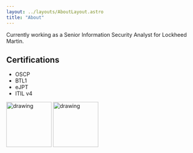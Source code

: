 ```yaml
---
layout: ../layouts/AboutLayout.astro
title: "About"
---
```


Currently working as a Senior Information Security Analyst for Lockheed Martin.

## Certifications

- OSCP
- BTL1
- eJPT
- ITIL v4
<img src="../../assets/oscp-logo.jpg" alt="drawing" width="120"/>
<img src="../assets/btl1.png" alt="drawing" width="120"/>